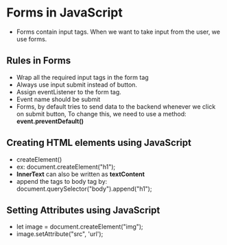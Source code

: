 # Forms in JavaScript

- Forms contain input tags. When we want to take input from the user, we use forms.

## Rules in Forms

- Wrap all the required input tags in the form tag
- Always use input submit instead of button.
- Assign eventListener to the form tag.
- Event name should be submit
- Forms, by default tries to send data to the backend whenever we click on submit button, To change this, we need to use a method:
  **event.preventDefault()**

## Creating HTML elements using JavaScript

- createElement()
- ex: document.createElement("h1");
- **InnerText** can also be written as **textContent**
- append the tags to body tag by: document.querySelector("body").append("h1");

## Setting Attributes using JavaScript

- let image = document.createElement("img");
- image.setAttribute("src", 'url');
